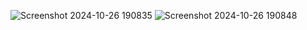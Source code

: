 ![Screenshot 2024-10-26 190835](https://github.com/user-attachments/assets/a38e0438-1291-41f4-8754-d7965838d44a)
![Screenshot 2024-10-26 190848](https://github.com/user-attachments/assets/1f221b53-9dad-4b9a-a038-1c2bf1c705f6)
